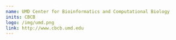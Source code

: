 ```yaml
---
name: UMD Center for Bioinformatics and Computational Biology
inits: CBCB
logo: /img/umd.png
link: http://www.cbcb.umd.edu
---
```

